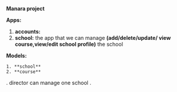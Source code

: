 **Manara project**

**Apps:**

   1. **accounts:**
   2. **school:** the app that we can manage **(add/delete/update/  view course,view/edit school profile)** the school

**Models:**

    1. **school**
    2. **course**


. director can manage one school
. 
